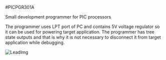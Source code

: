 <!--- PrjInfo ---> <!--- Please remove this line after manually editing --->
<!--- 00a56be08b96043df9e37d6aff7b6990 --->
<!--- Created:20170112-18:22: ---> 
<!--- Author:Mlab: ---> 
<!--- AuthorEmail:mlab@mlab.cz: ---> 
<!--- Tags:imported: ---> 
<!--- Ust:None: ---> 
<!--- Name:PICPGR301A: --->
#PICPGR301A 
<!--- LongName --->
Small development programmer for PIC processors
<!--- ELongName ---> 

<!--- Lead --->
The programmer uses LPT port of PC and contains 5V voltage regulator so it can be used 
  for powering target application. The programmer has tree state outputs and that is why it is 
  not necessary to disconnect it from target application while debugging.
<!--- ELead ---> 

![LeadImg](PICPGR301A_Small.jpg) 


​
​
<!--- Description --->
<!--- EDescription --->
<!--- Content --->
<!--- EContent --->
            